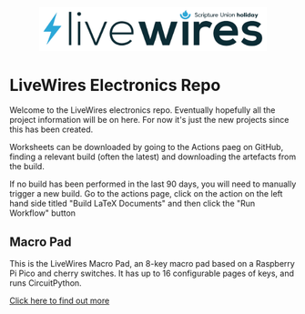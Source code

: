 <p align="center"><img src="static/logo.png" alt="LiveWires" width=400></p>

# LiveWires Electronics Repo

Welcome to the LiveWires electronics repo. Eventually hopefully all the project information will be on here. For now it's just the new projects since this has been created.

Worksheets can be downloaded by going to the Actions paeg on GitHub, finding a relevant build (often the latest) and downloading the artefacts from the build. 

If no build has been performed in the last 90 days, you will need to manually trigger a new build. Go to the actions page, click on the action on the left hand side titled "Build LaTeX Documents" and then click the "Run Workflow" button

## Macro Pad

This is the LiveWires Macro Pad, an 8-key macro pad based on a Raspberry Pi Pico and cherry switches. It has up to 16 configurable pages of keys, and runs CircuitPython.

[Click here to find out more](macropad/README.md)


